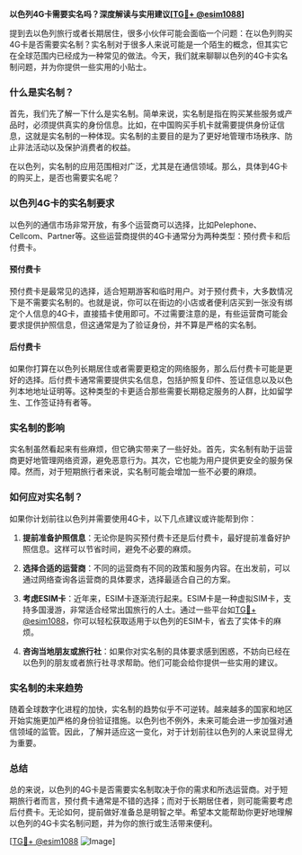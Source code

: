 **以色列4G卡需要实名吗？深度解读与实用建议[[TG💪+ @esim1088](https://t.me/s/esim1088)]**

提到去以色列旅行或者长期居住，很多小伙伴可能会面临一个问题：在以色列购买4G卡是否需要实名制？实名制对于很多人来说可能是一个陌生的概念，但其实它在全球范围内已经成为一种常见的做法。今天，我们就来聊聊以色列的4G卡实名制问题，并为你提供一些实用的小贴士。

### 什么是实名制？

首先，我们先了解一下什么是实名制。简单来说，实名制是指在购买某些服务或产品时，必须提供真实的身份信息。比如，在中国购买手机卡就需要提供身份证信息，这就是实名制的一种体现。实名制的主要目的是为了更好地管理市场秩序、防止非法活动以及保护消费者的权益。

在以色列，实名制的应用范围相对广泛，尤其是在通信领域。那么，具体到4G卡的购买上，是否也需要实名呢？

### 以色列4G卡的实名制要求

以色列的通信市场非常开放，有多个运营商可以选择，比如Pelephone、Cellcom、Partner等。这些运营商提供的4G卡通常分为两种类型：预付费卡和后付费卡。

#### 预付费卡

预付费卡是最常见的选择，适合短期游客和临时用户。对于预付费卡，大多数情况下是不需要实名制的。也就是说，你可以在街边的小店或者便利店买到一张没有绑定个人信息的4G卡，直接插卡使用即可。不过需要注意的是，有些运营商可能会要求提供护照信息，但这通常是为了验证身份，并不算是严格的实名制。

#### 后付费卡

如果你打算在以色列长期居住或者需要更稳定的网络服务，那么后付费卡可能是更好的选择。后付费卡通常需要提供实名信息，包括护照复印件、签证信息以及以色列本地地址证明等。这种类型的卡更适合那些需要长期稳定服务的人群，比如留学生、工作签证持有者等。

### 实名制的影响

实名制虽然看起来有些麻烦，但它确实带来了一些好处。首先，实名制有助于运营商更好地管理网络资源，避免恶意行为。其次，它也能为用户提供更安全的服务保障。然而，对于短期旅行者来说，实名制可能会增加一些不必要的麻烦。

### 如何应对实名制？

如果你计划前往以色列并需要使用4G卡，以下几点建议或许能帮到你：

1. **提前准备护照信息**：无论你是购买预付费卡还是后付费卡，最好提前准备好护照信息。这样可以节省时间，避免不必要的麻烦。

2. **选择合适的运营商**：不同的运营商有不同的政策和服务内容。在出发前，可以通过网络查询各运营商的具体要求，选择最适合自己的方案。

3. **考虑ESIM卡**：近年来，ESIM卡逐渐流行起来。ESIM卡是一种虚拟SIM卡，支持多国漫游，非常适合经常出国旅行的人士。通过一些平台如[TG💪+ @esim1088](https://t.me/s/esim1088)，你可以轻松获取适用于以色列的ESIM卡，省去了实体卡的麻烦。

4. **咨询当地朋友或旅行社**：如果你对实名制的具体要求感到困惑，不妨向已经在以色列的朋友或者旅行社寻求帮助。他们可能会给你提供一些实用的建议。

### 实名制的未来趋势

随着全球数字化进程的加快，实名制的趋势似乎不可逆转。越来越多的国家和地区开始实施更加严格的身份验证措施。以色列也不例外，未来可能会进一步加强对通信领域的监管。因此，了解并适应这一变化，对于计划前往以色列的人来说显得尤为重要。

### 总结

总的来说，以色列的4G卡是否需要实名制取决于你的需求和所选运营商。对于短期旅行者而言，预付费卡通常是不错的选择；而对于长期居住者，则可能需要考虑后付费卡。无论如何，提前做好准备总是明智之举。希望本文能帮助你更好地理解以色列的4G卡实名制问题，并为你的旅行或生活带来便利。

[[TG💪+ @esim1088](https://t.me/s/esim1088) ![Image](https://i.postimg.cc/4NQfJmqS/Snipaste-2025-05-13-00-14-12.png)]